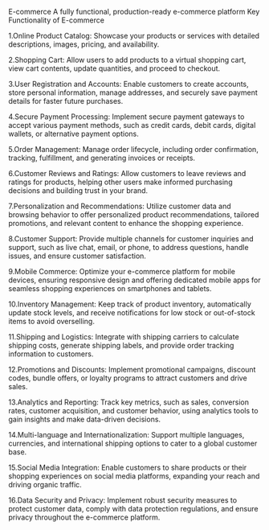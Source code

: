 E-commerce
A fully functional, production-ready e-commerce platform
Key Functionality of E-commerce

1.Online Product Catalog: Showcase your products or services with detailed descriptions, images, pricing, and availability.

2.Shopping Cart: Allow users to add products to a virtual shopping cart, view cart contents, update quantities, and proceed to checkout.

3.User Registration and Accounts: Enable customers to create accounts, store personal information, manage addresses, and securely save payment details for faster future purchases.

4.Secure Payment Processing: Implement secure payment gateways to accept various payment methods, such as credit cards, debit cards, digital wallets, or alternative payment options.

5.Order Management: Manage order lifecycle, including order confirmation, tracking, fulfillment, and generating invoices or receipts.

6.Customer Reviews and Ratings: Allow customers to leave reviews and ratings for products, helping other users make informed purchasing decisions and building trust in your brand.

7.Personalization and Recommendations: Utilize customer data and browsing behavior to offer personalized product recommendations, tailored promotions, and relevant content to enhance the shopping experience.

8.Customer Support: Provide multiple channels for customer inquiries and support, such as live chat, email, or phone, to address questions, handle issues, and ensure customer satisfaction.

9.Mobile Commerce: Optimize your e-commerce platform for mobile devices, ensuring responsive design and offering dedicated mobile apps for seamless shopping experiences on smartphones and tablets.

10.Inventory Management: Keep track of product inventory, automatically update stock levels, and receive notifications for low stock or out-of-stock items to avoid overselling.

11.Shipping and Logistics: Integrate with shipping carriers to calculate shipping costs, generate shipping labels, and provide order tracking information to customers.

12.Promotions and Discounts: Implement promotional campaigns, discount codes, bundle offers, or loyalty programs to attract customers and drive sales.

13.Analytics and Reporting: Track key metrics, such as sales, conversion rates, customer acquisition, and customer behavior, using analytics tools to gain insights and make data-driven decisions.

14.Multi-language and Internationalization: Support multiple languages, currencies, and international shipping options to cater to a global customer base.

15.Social Media Integration: Enable customers to share products or their shopping experiences on social media platforms, expanding your reach and driving organic traffic.

16.Data Security and Privacy: Implement robust security measures to protect customer data, comply with data protection regulations, and ensure privacy throughout the e-commerce platform.


